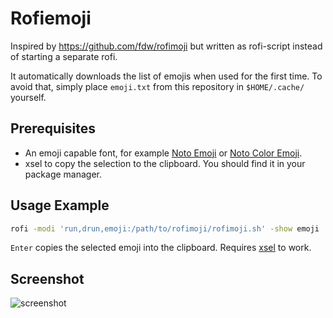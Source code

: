 # Rofiemoji

Inspired by https://github.com/fdw/rofimoji but written as rofi-script instead of starting a separate rofi.

It automatically downloads the list of emojis when used for the first time. To avoid that, simply place `emoji.txt` from this repository in `$HOME/.cache/` yourself.

## Prerequisites

 * An emoji capable font, for example [Noto Emoji](https://www.google.com/get/noto/#emoji-zsye) or [Noto Color Emoji](https://www.google.com/get/noto/#emoji-zsye-color).
 * xsel to copy the selection to the clipboard. You should find it in your package manager.

## Usage Example
```sh
rofi -modi 'run,drun,emoji:/path/to/rofimoji/rofimoji.sh' -show emoji
```

`Enter` copies the selected emoji into the clipboard. Requires [xsel](https://linux.die.net/man/1/xsel) to work.

## Screenshot

![screenshot](https://raw.githubusercontent.com/nkoehring/rofiemoji/master/scrot.png)



